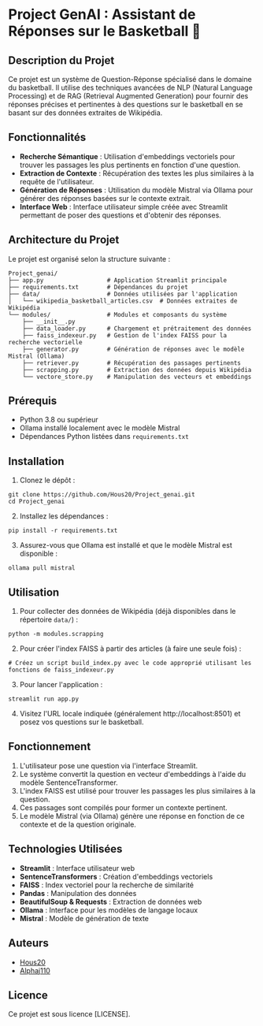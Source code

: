 # Project GenAI : Assistant de Réponses sur le Basketball 🏀

## Description du Projet

Ce projet est un système de Question-Réponse spécialisé dans le domaine du basketball. Il utilise des techniques avancées de NLP (Natural Language Processing) et de RAG (Retrieval Augmented Generation) pour fournir des réponses précises et pertinentes à des questions sur le basketball en se basant sur des données extraites de Wikipédia.

## Fonctionnalités

- **Recherche Sémantique** : Utilisation d'embeddings vectoriels pour trouver les passages les plus pertinents en fonction d'une question.
- **Extraction de Contexte** : Récupération des textes les plus similaires à la requête de l'utilisateur.
- **Génération de Réponses** : Utilisation du modèle Mistral via Ollama pour générer des réponses basées sur le contexte extrait.
- **Interface Web** : Interface utilisateur simple créée avec Streamlit permettant de poser des questions et d'obtenir des réponses.

## Architecture du Projet

Le projet est organisé selon la structure suivante :

```
Project_genai/
├── app.py                  # Application Streamlit principale
├── requirements.txt        # Dépendances du projet
├── data/                   # Données utilisées par l'application
│   └── wikipedia_basketball_articles.csv  # Données extraites de Wikipédia
└── modules/                # Modules et composants du système
    ├── __init__.py
    ├── data_loader.py      # Chargement et prétraitement des données
    ├── faiss_indexeur.py   # Gestion de l'index FAISS pour la recherche vectorielle
    ├── generator.py        # Génération de réponses avec le modèle Mistral (Ollama)
    ├── retriever.py        # Récupération des passages pertinents
    ├── scrapping.py        # Extraction des données depuis Wikipédia
    └── vectore_store.py    # Manipulation des vecteurs et embeddings
```

## Prérequis

- Python 3.8 ou supérieur
- Ollama installé localement avec le modèle Mistral
- Dépendances Python listées dans `requirements.txt`

## Installation

1. Clonez le dépôt :
```
git clone https://github.com/Hous20/Project_genai.git
cd Project_genai
```

2. Installez les dépendances :
```
pip install -r requirements.txt
```

3. Assurez-vous que Ollama est installé et que le modèle Mistral est disponible :
```
ollama pull mistral
```

## Utilisation

1. Pour collecter des données de Wikipédia (déjà disponibles dans le répertoire `data/`) :
```
python -m modules.scrapping
```

2. Pour créer l'index FAISS à partir des articles (à faire une seule fois) :
```
# Créez un script build_index.py avec le code approprié utilisant les fonctions de faiss_indexeur.py
```

3. Pour lancer l'application :
```
streamlit run app.py
```

4. Visitez l'URL locale indiquée (généralement http://localhost:8501) et posez vos questions sur le basketball.

## Fonctionnement

1. L'utilisateur pose une question via l'interface Streamlit.
2. Le système convertit la question en vecteur d'embeddings à l'aide du modèle SentenceTransformer.
3. L'index FAISS est utilisé pour trouver les passages les plus similaires à la question.
4. Ces passages sont compilés pour former un contexte pertinent.
5. Le modèle Mistral (via Ollama) génère une réponse en fonction de ce contexte et de la question originale.

## Technologies Utilisées

- **Streamlit** : Interface utilisateur web
- **SentenceTransformers** : Création d'embeddings vectoriels
- **FAISS** : Index vectoriel pour la recherche de similarité
- **Pandas** : Manipulation des données
- **BeautifulSoup & Requests** : Extraction de données web
- **Ollama** : Interface pour les modèles de langage locaux
- **Mistral** : Modèle de génération de texte

## Auteurs

- [Hous20](https://github.com/Hous20)
- [Alphaj110](https://github.com/Alpha110)


## Licence

Ce projet est sous licence [LICENSE].
